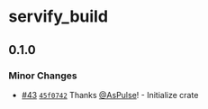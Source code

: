 # servify_build

## 0.1.0

### Minor Changes

- [#43](https://github.com/pulsuite/servify/pull/43) [`45f0742`](https://github.com/pulsuite/servify/commit/45f07424c68afbab761b814d8fc16a1bfc4bc045) Thanks [@AsPulse](https://github.com/AsPulse)! - Initialize crate
